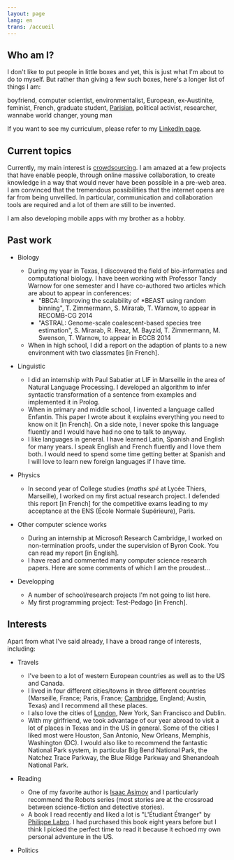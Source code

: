 ```yaml
---
layout: page
lang: en
trans: /accueil
---
```


Who am I?
---------

I don't like to put people in little boxes and yet,
this is just what I'm about to do to myself.
But rather than giving a few such boxes,
here's a longer list of things I am:

boyfriend, computer scientist, environmentalist, European,
ex-Austinite,
feminist, French, graduate student, [Parisian](/paris-en),
political activist,
researcher, wannabe world changer, young man

If you want to see my curriculum,
please refer to my [LinkedIn page](https://fr.linkedin.com/in/theozim).

Current topics
--------------

Currently, my main interest is
[crowdsourcing](http://en.wikipedia.org/wiki/Crowdsourcing).
I am amazed at a few projects that have enable people,
through online massive collaboration, to create knowledge
in a way that would never have been possible in a pre-web area.
I am convinced that the tremendous possibilities that the internet
opens are far from being unveilled.
In particular, communication and collaboration tools are required
and a lot of them are still to be invented.

I am also developing mobile apps with my brother as a hobby.

Past work
---------

* Biology
    * During my year in Texas, I discovered the field of bio-informatics and computational biology.
    I have been working with Professor Tandy Warnow for one semester and I have co-authored two articles which are about to appear in conferences:
        * "BBCA: Improving the scalability of *BEAST using random binning", T. Zimmermann, S. Mirarab, T. Warnow, to appear in RECOMB-CG 2014
        * "ASTRAL: Genome-scale coalescent-based species tree estimation", S. Mirarab, R. Reaz, M. Bayzid, T. Zimmermann, M. Swenson, T. Warnow,
        to appear in ECCB 2014
    * When in high school, I did a report on the adaption of plants to a new environment with two classmates [in French].
	
* Linguistic
	* I did an internship with Paul Sabatier at LIF in Marseille in the area of Natural Language Processing.
	I developed an algorithm to infer syntactic transformation of a sentence from examples and implemented it in Prolog.
	* When in primary and middle school, I invented a language called Enfantin.
	This paper I wrote about it explains everything you need to know on it [in French].
	On a side note, I never spoke this language fluently and I would have had no one to talk to anyway.
	* I like languages in general. I have learned Latin, Spanish and English for many years.
	I speak English and French fluently and I love them both.
	I would need to spend some time getting better at Spanish and I will love to learn new foreign languages if I have time.
	
* Physics
	* In second year of College studies (_maths spé_ at Lycée Thiers, Marseille), I worked on my first actual research project.
	I defended this report [in French] for the competitive exams leading to my acceptance at the ENS (École Normale Supérieure), Paris.
	
* Other computer science works
	* During an internship at Microsoft Research Cambridge, I worked on non-termination proofs, under the supervision of Byron Cook.
	You can read my report [in English].
	* I have read and commented many computer science research papers. Here are some comments of which I am the proudest...

* Developping
	* A number of school/research projects I'm not going to list here.
	* My first programming project: Test-Pedago [in French].
	
Interests
---------

Apart from what I've said already, I have a broad range of interests, including:

* Travels
	* I've been to a lot of western European countries as well as to the US and Canada.
	* I lived in four different cities/towns in three different countries
	(Marseille, France; Paris, France;
	[Cambridge](/cambridge-en), England; Austin, Texas)
	and I recommend all these places.
	* I also love the cities of [London](/london),
	New York, San Francisco and Dublin.
	* With my girlfriend, we took advantage of our year abroad to visit a lot of places in Texas and in the US in general.
	Some of the cities I liked most were Houston, San Antonio, New Orleans, Memphis, Washington (DC).
	I would also like to recommend the fantastic National Park system, in particular Big Bend National Park, the Natchez Trace Parkway,
	the Blue Ridge Parkway and Shenandoah National Park.

* Reading
	* One of my favorite author is
	[Isaac Asimov](http://en.wikipedia.org/wiki/Isaac_Asimov)
	and I particularly recommend the Robots series
	(most stories are at the crossroad
	between science-fiction and detective stories).
	* A book I read recently and liked a lot is "L'Étudiant Étranger"
	by [Philippe Labro](http://en.wikipedia.org/wiki/Philippe_Labro).
	I had purchased this book eight years
	before but I think I picked the perfect time to read it because it echoed my own personal adventure in the US.

* Politics